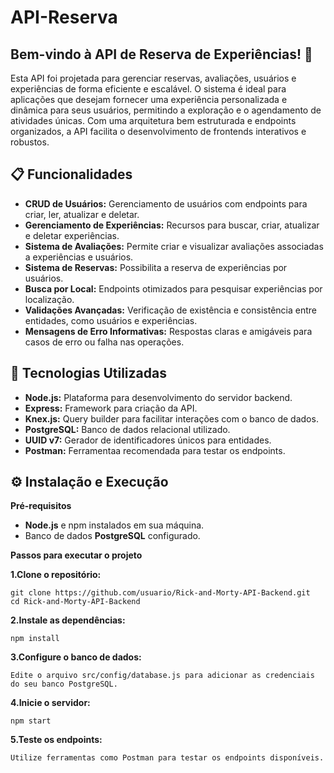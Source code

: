 # API-Reserva
## Bem-vindo à API de Reserva de Experiências! 🎉

Esta API foi projetada para gerenciar reservas, avaliações, usuários e experiências de forma eficiente e escalável. O sistema é ideal para aplicações que desejam fornecer uma experiência personalizada e dinâmica para seus usuários, permitindo a exploração e o agendamento de atividades únicas. Com uma arquitetura bem estruturada e endpoints organizados, a API facilita o desenvolvimento de frontends interativos e robustos.

## 📋 Funcionalidades
- __CRUD de Usuários:__ Gerenciamento de usuários com endpoints para criar, ler, atualizar e deletar.
- __Gerenciamento de Experiências:__ Recursos para buscar, criar, atualizar e deletar experiências.
- __Sistema de Avaliações:__ Permite criar e visualizar avaliações associadas a experiências e usuários.
- __Sistema de Reservas:__ Possibilita a reserva de experiências por usuários.
- __Busca por Local:__ Endpoints otimizados para pesquisar experiências por localização.
- __Validações Avançadas:__ Verificação de existência e consistência entre entidades, como usuários e experiências.
- __Mensagens de Erro Informativas:__ Respostas claras e amigáveis para casos de erro ou falha nas operações.

## 🚀 Tecnologias Utilizadas
- __Node.js:__ Plataforma para desenvolvimento do servidor backend.
- __Express:__ Framework para criação da API.
- __Knex.js:__ Query builder para facilitar interações com o banco de dados.
- __PostgreSQL:__ Banco de dados relacional utilizado.
- __UUID v7:__ Gerador de identificadores únicos para entidades.
- __Postman:__ Ferramentaa recomendada para testar os endpoints.

## ⚙️ Instalação e Execução
__Pré-requisitos__
- __Node.js__ e npm instalados em sua máquina.
- Banco de dados __PostgreSQL__ configurado.
  
__Passos para executar o projeto__

__1.Clone o repositório:__
```
git clone https://github.com/usuario/Rick-and-Morty-API-Backend.git
cd Rick-and-Morty-API-Backend
```
__2.Instale as dependências:__
```
npm install
```
__3.Configure o banco de dados:__
```
Edite o arquivo src/config/database.js para adicionar as credenciais do seu banco PostgreSQL.
```
__4.Inicie o servidor:__
```
npm start
```
__5.Teste os endpoints:__
```
Utilize ferramentas como Postman para testar os endpoints disponíveis.
```

